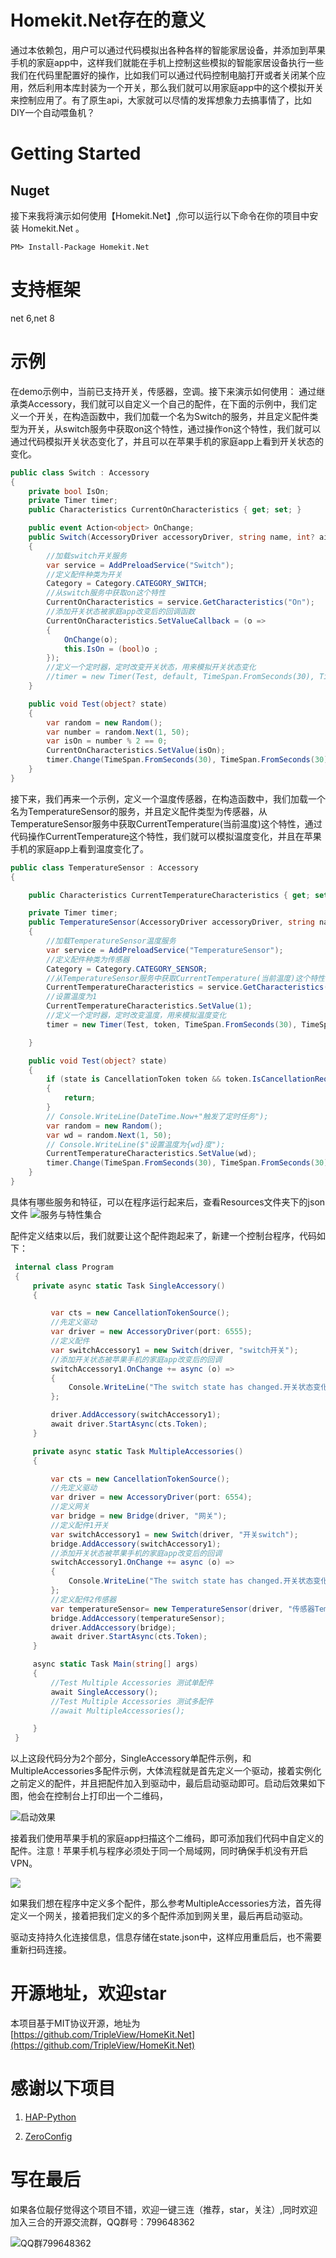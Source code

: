 # Homekit.Net存在的意义
通过本依赖包，用户可以通过代码模拟出各种各样的智能家居设备，并添加到苹果手机的家庭app中，这样我们就能在手机上控制这些模拟的智能家居设备执行一些我们在代码里配置好的操作，比如我们可以通过代码控制电脑打开或者关闭某个应用，然后利用本库封装为一个开关，那么我们就可以用家庭app中的这个模拟开关来控制应用了。有了原生api，大家就可以尽情的发挥想象力去搞事情了，比如DIY一个自动喂鱼机？
# Getting Started
## Nuget
 接下来我将演示如何使用【Homekit.Net】,你可以运行以下命令在你的项目中安装 Homekit.Net 。
 
 ```PM> Install-Package Homekit.Net ```
# 支持框架
net 6,net 8

# 示例

在demo示例中，当前已支持开关，传感器，空调。接下来演示如何使用：
通过继承类Accessory，我们就可以自定义一个自己的配件，在下面的示例中，我们定义一个开关，在构造函数中，我们加载一个名为Switch的服务，并且定义配件类型为开关，从switch服务中获取on这个特性，通过操作on这个特性，我们就可以通过代码模拟开关状态变化了，并且可以在苹果手机的家庭app上看到开关状态的变化。

````csharp
public class Switch : Accessory
{
    private bool IsOn;
    private Timer timer;
    public Characteristics CurrentOnCharacteristics { get; set; }

    public event Action<object> OnChange; 
    public Switch(AccessoryDriver accessoryDriver, string name, int? aid = null) : base(accessoryDriver, name, aid)
    {
        //加载switch开关服务
        var service = AddPreloadService("Switch");
        //定义配件种类为开关
        Category = Category.CATEGORY_SWITCH;
        //从switch服务中获取on这个特性
        CurrentOnCharacteristics = service.GetCharacteristics("On");
        //添加开关状态被家庭app改变后的回调函数
        CurrentOnCharacteristics.SetValueCallback = (o =>
        {
            OnChange(o);
            this.IsOn = (bool)o ;
        });
        //定义一个定时器，定时改变开关状态，用来模拟开关状态变化
        //timer = new Timer(Test, default, TimeSpan.FromSeconds(30), TimeSpan.FromSeconds(30));
    }

    public void Test(object? state)
    {
        var random = new Random();
        var number = random.Next(1, 50);
        var isOn = number % 2 == 0;
        CurrentOnCharacteristics.SetValue(isOn);
        timer.Change(TimeSpan.FromSeconds(30), TimeSpan.FromSeconds(30));
    }
}
````

接下来，我们再来一个示例，定义一个温度传感器，在构造函数中，我们加载一个名为TemperatureSensor的服务，并且定义配件类型为传感器，从TemperatureSensor服务中获取CurrentTemperature(当前温度)这个特性，通过代码操作CurrentTemperature这个特性，我们就可以模拟温度变化，并且在苹果手机的家庭app上看到温度变化了。
````csharp
public class TemperatureSensor : Accessory
{

    public Characteristics CurrentTemperatureCharacteristics { get; set; }

    private Timer timer;
    public TemperatureSensor(AccessoryDriver accessoryDriver, string name, CancellationToken token = default) : base(accessoryDriver, name)
    {
        //加载TemperatureSensor温度服务
        var service = AddPreloadService("TemperatureSensor");
        //定义配件种类为传感器
        Category = Category.CATEGORY_SENSOR;
        //从TemperatureSensor服务中获取CurrentTemperature(当前温度)这个特性
        CurrentTemperatureCharacteristics = service.GetCharacteristics("CurrentTemperature");
        //设置温度为1
        CurrentTemperatureCharacteristics.SetValue(1);
        //定义一个定时器，定时改变温度，用来模拟温度变化
        timer = new Timer(Test, token, TimeSpan.FromSeconds(30), TimeSpan.FromSeconds(30));

    }

    public void Test(object? state)
    {
        if (state is CancellationToken token && token.IsCancellationRequested)
        {
            return;
        }
        // Console.WriteLine(DateTime.Now+"触发了定时任务");
        var random = new Random();
        var wd = random.Next(1, 50);
        // Console.WriteLine($"设置温度为{wd}度");
        CurrentTemperatureCharacteristics.SetValue(wd);
        timer.Change(TimeSpan.FromSeconds(30), TimeSpan.FromSeconds(30));
    }
}
````

具体有哪些服务和特征，可以在程序运行起来后，查看Resources文件夹下的json文件
![服务与特性集合](https://img2024.cnblogs.com/blog/1323385/202404/1323385-20240419041043560-2052044370.png)

配件定义结束以后，我们就要让这个配件跑起来了，新建一个控制台程序，代码如下：
````csharp
 internal class Program
 {
     private async static Task SingleAccessory()
     {

         var cts = new CancellationTokenSource();
         //先定义驱动
         var driver = new AccessoryDriver(port: 6555);
         //定义配件
         var switchAccessory1 = new Switch(driver, "switch开关");
         //添加开关状态被苹果手机的家庭app改变后的回调
         switchAccessory1.OnChange += async (o) =>
         {
             Console.WriteLine("The switch state has changed.开关状态变化了");
         };

         driver.AddAccessory(switchAccessory1);
         await driver.StartAsync(cts.Token);
     }

     private async static Task MultipleAccessories()
     {

         var cts = new CancellationTokenSource();
         //先定义驱动
         var driver = new AccessoryDriver(port: 6554);
         //定义网关
         var bridge = new Bridge(driver, "网关");
         //定义配件1开关
         var switchAccessory1 = new Switch(driver, "开关switch");
         bridge.AddAccessory(switchAccessory1);
         //添加开关状态被苹果手机的家庭app改变后的回调
         switchAccessory1.OnChange += async (o) =>
         {
             Console.WriteLine("The switch state has changed.开关状态变化了");
         };
         //定义配件2传感器
         var temperatureSensor= new TemperatureSensor(driver, "传感器TemperatureSensor");
         bridge.AddAccessory(temperatureSensor);
         driver.AddAccessory(bridge);
         await driver.StartAsync(cts.Token);
     }

     async static Task Main(string[] args)
     {
         //Test Multiple Accessories 测试单配件
         await SingleAccessory();
         //Test Multiple Accessories 测试多配件
         //await MultipleAccessories();

     }
 }
````
以上这段代码分为2个部分，SingleAccessory单配件示例，和MultipleAccessories多配件示例，大体流程就是首先定义一个驱动，接着实例化之前定义的配件，并且把配件加入到驱动中，最后启动驱动即可。启动后效果如下图，他会在控制台上打印出一个二维码，

![启动效果](https://img2024.cnblogs.com/blog/1323385/202404/1323385-20240419043629890-1275148526.png)

接着我们使用苹果手机的家庭app扫描这个二维码，即可添加我们代码中自定义的配件。注意！苹果手机与程序必须处于同一个局域网，同时确保手机没有开启VPN。

![](https://img2024.cnblogs.com/blog/1323385/202404/1323385-20240419043915718-1949267028.png)

如果我们想在程序中定义多个配件，那么参考MultipleAccessories方法，首先得定义一个网关，接着把我们定义的多个配件添加到网关里，最后再启动驱动。

驱动支持持久化连接信息，信息存储在state.json中，这样应用重启后，也不需要重新扫码连接。

# 开源地址，欢迎star
本项目基于MIT协议开源，地址为
[https://github.com/TripleView/HomeKit.Net](https://github.com/TripleView/HomeKit.Net)

# 感谢以下项目
1. [HAP-Python](https://github.com/ikalchev/HAP-python)

2. [ZeroConfig](https://github.com/cosinekitty/zeroconfig)

# 写在最后
如果各位靓仔觉得这个项目不错，欢迎一键三连（推荐，star，关注）,同时欢迎加入三合的开源交流群，QQ群号：799648362

![QQ群799648362](https://img2024.cnblogs.com/blog/1323385/202412/1323385-20241216025914908-1726484063.jpg)
